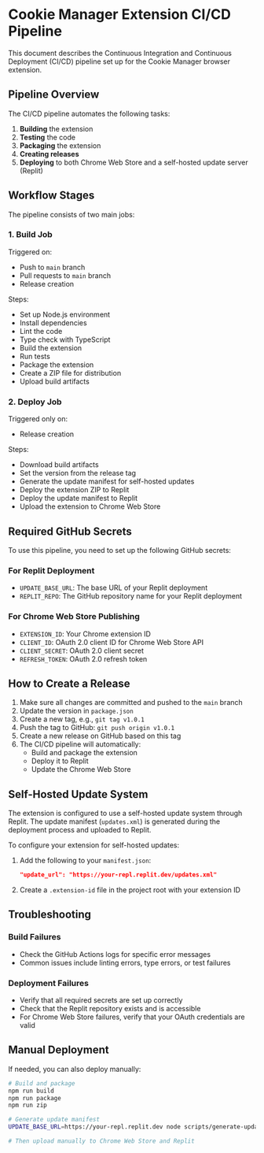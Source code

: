 # Cookie Manager Extension CI/CD Pipeline

This document describes the Continuous Integration and Continuous Deployment (CI/CD) pipeline set up for the Cookie Manager browser extension.

## Pipeline Overview

The CI/CD pipeline automates the following tasks:

1. **Building** the extension
2. **Testing** the code
3. **Packaging** the extension
4. **Creating releases**
5. **Deploying** to both Chrome Web Store and a self-hosted update server (Replit)

## Workflow Stages

The pipeline consists of two main jobs:

### 1. Build Job

Triggered on:
- Push to `main` branch
- Pull requests to `main` branch
- Release creation

Steps:
- Set up Node.js environment
- Install dependencies
- Lint the code
- Type check with TypeScript
- Build the extension
- Run tests
- Package the extension
- Create a ZIP file for distribution
- Upload build artifacts

### 2. Deploy Job

Triggered only on:
- Release creation

Steps:
- Download build artifacts
- Set the version from the release tag
- Generate the update manifest for self-hosted updates
- Deploy the extension ZIP to Replit
- Deploy the update manifest to Replit
- Upload the extension to Chrome Web Store

## Required GitHub Secrets

To use this pipeline, you need to set up the following GitHub secrets:

### For Replit Deployment
- `UPDATE_BASE_URL`: The base URL of your Replit deployment
- `REPLIT_REPO`: The GitHub repository name for your Replit deployment

### For Chrome Web Store Publishing
- `EXTENSION_ID`: Your Chrome extension ID
- `CLIENT_ID`: OAuth 2.0 client ID for Chrome Web Store API
- `CLIENT_SECRET`: OAuth 2.0 client secret
- `REFRESH_TOKEN`: OAuth 2.0 refresh token

## How to Create a Release

1. Make sure all changes are committed and pushed to the `main` branch
2. Update the version in `package.json`
3. Create a new tag, e.g., `git tag v1.0.1`
4. Push the tag to GitHub: `git push origin v1.0.1`
5. Create a new release on GitHub based on this tag
6. The CI/CD pipeline will automatically:
   - Build and package the extension
   - Deploy it to Replit
   - Update the Chrome Web Store

## Self-Hosted Update System

The extension is configured to use a self-hosted update system through Replit. The update manifest (`updates.xml`) is generated during the deployment process and uploaded to Replit.

To configure your extension for self-hosted updates:
1. Add the following to your `manifest.json`:
   ```json
   "update_url": "https://your-repl.replit.dev/updates.xml"
   ```
2. Create a `.extension-id` file in the project root with your extension ID

## Troubleshooting

### Build Failures
- Check the GitHub Actions logs for specific error messages
- Common issues include linting errors, type errors, or test failures

### Deployment Failures
- Verify that all required secrets are set up correctly
- Check that the Replit repository exists and is accessible
- For Chrome Web Store failures, verify that your OAuth credentials are valid

## Manual Deployment

If needed, you can also deploy manually:
```bash
# Build and package
npm run build
npm run package
npm run zip

# Generate update manifest
UPDATE_BASE_URL=https://your-repl.replit.dev node scripts/generate-update-manifest.js

# Then upload manually to Chrome Web Store and Replit
``` 